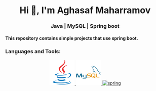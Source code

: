 <h1 align="center">Hi 👋, I'm Aghasaf Maharramov</h1>
<h3 align="center"> Java | MySQL | Spring boot </h3>
<h4> This repository contains simple projects that use spring boot. </h4>
<h3 align="left">Languages and Tools:</h3>
<p align="center"> <a href="https://www.java.com/en/" target="_blank" rel="noreferrer"> <img src="https://raw.githubusercontent.com/devicons/devicon/master/icons/java/java-original.svg" alt="java" width="80" height="80"/> </a> <a href="https://www.mysql.com/" target="_blank" rel="noreferrer"> <img src="https://raw.githubusercontent.com/devicons/devicon/master/icons/mysql/mysql-original-wordmark.svg" alt="mysql" width="80" height="80"/> </a> <a href="https://spring.io/" target="_blank" rel="noreferrer"> <img src="https://www.vectorlogo.zone/logos/springio/springio-icon.svg" alt="spring" width="80" height="80"/> </a> </p>
